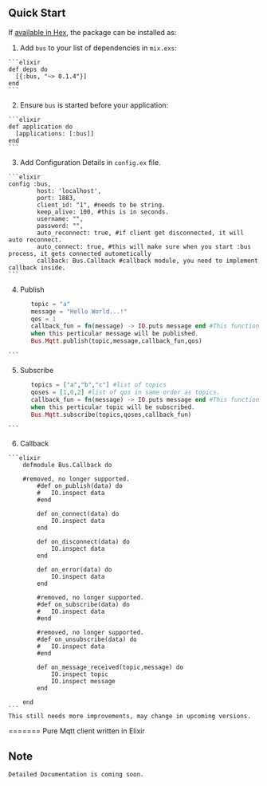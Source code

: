 ## Quick Start

If [available in Hex](https://hex.pm/packages/bus), the package can be installed as:

  1. Add `bus` to your list of dependencies in `mix.exs`:

    ```elixir
    def deps do
      [{:bus, "~> 0.1.4"}]
    end
    ```

  2. Ensure `bus` is started before your application:

    ```elixir
    def application do
      [applications: [:bus]]
    end
    ```
  3. Add Configuration Details in `config.ex` file.
    
    ```elixir
    config :bus, 
     		host: 'localhost',
     		port: 1883,
     		client_id: "1", #needs to be string.
     		keep_alive: 100, #this is in seconds.
     		username: "",
     		password: "",
     		auto_reconnect: true, #if client get disconnected, it will auto reconnect.
     		auto_connect: true, #this will make sure when you start :bus process, it gets connected autometically
     		callback: Bus.Callback #callback module, you need to implement callback inside.
    ```
  4. Publish 
 
     ```elixir
        topic = "a"
        message = "Hello World...!"
        qos = 1
        callback_fun = fn(message) -> IO.puts message end #This function will be called
        when this perticular message will be published.
        Bus.Mqtt.publish(topic,message,callback_fun,qos)
    ```
  5. Subscribe
  
     ```elixir
        topics = ["a","b","c"] #list of topics
        qoses = [1,0,2] #list of qos in same order as topics.
        callback_fun = fn(message) -> IO.puts message end #This function will be called
        when this perticular topic will be subscribed.
        Bus.Mqtt.subscribe(topics,qoses,callback_fun)
    ```
  6. Callback
    
    ```elixir
        defmodule Bus.Callback do
		
		#removed, no longer supported.
          	#def on_publish(data) do
          	#	IO.inspect data
          	#end
          
          	def on_connect(data) do
          		IO.inspect data
          	end
          	
          	def on_disconnect(data) do
          		IO.inspect data
          	end
          
          	def on_error(data) do
          		IO.inspect data
          	end
          	
          	#removed, no longer supported.
          	#def on_subscribe(data) do
          	#	IO.inspect data
          	#end
          
          	#removed, no longer supported.
          	#def on_unsubscribe(data) do
          	#	IO.inspect data
          	#end
          
          	def on_message_received(topic,message) do
          		IO.inspect topic
          		IO.inspect message
          	end
        
        end
    ```
    This still needs more improvements, may change in upcoming versions.
    
=======
Pure Mqtt client written in Elixir

## Note
    Detailed Documentation is coming soon. 
